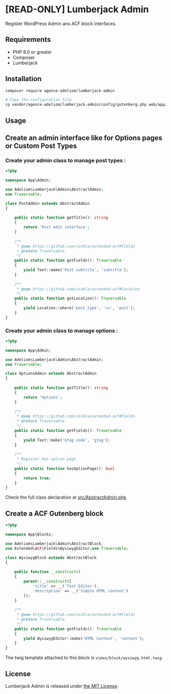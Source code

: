 # [READ-ONLY] Lumberjack Admin

Register WordPress Admin ans ACF block interfaces.

## Requirements

* PHP 8.0 or greater
* Composer
* Lumberjack

## Installation

```bash
composer require agence-adeliom/lumberjack-admin

# Copy the configuration file
cp vendor/agence-adeliom/lumberjack-admin/config/gutenberg.php web/app/themes/YOUR_THEME/config/gutenberg.php
```

## Usage

## Create an admin interface like for Options pages or Custom Post Types

### Create your admin class to manage post types :

```php
<?php

namespace App\Admin;

use Adeliom\Lumberjack\Admin\AbstractAdmin;
use Traversable;

class PostAdmin extends AbstractAdmin
{
    
    public static function getTitle(): string
    {
        return 'Post edit interface';
    }
    
    /**
     * @see https://github.com/vinkla/extended-acf#fields
     * @return Traversable
     */
    public static function getFields(): Traversable
    {
        yield Text::make('Post subtitle', 'subtitle');
    }
    
    /**
     * @see https://github.com/vinkla/extended-acf#location
     */
    public static function getLocation(): Traversable
    {
        yield Location::where('post_type', '==', 'post');
    }
}
```

### Create your admin class to manage options :

```php
<?php

namespace App\Admin;

use Adeliom\Lumberjack\Admin\AbstractAdmin;
use Traversable;

class OptionsAdmin extends AbstractAdmin
{
    
    public static function getTitle(): string
    {
        return 'Options';
    }
    
    /**
     * @see https://github.com/vinkla/extended-acf#fields
     * @return Traversable
     */
    public static function getFields(): Traversable
    {
        yield Text::make('Gtag code', 'gtag');
    }
    
    /**
     * Register has option page
     */
    public static function hasOptionPage(): bool
    {
        return true;
    }
}
```

Check the full class declaration at [src/AbstractAdmin.php](src/AbstractAdmin.php)

## Create a ACF Gutenberg block

```php
<?php

namespace App\Blocks;

use Adeliom\Lumberjack\Admin\AbstractBlock;
use Extended\ACF\Fields\WysiwygEditor;use Traversable;

class WysiwygBlock extends AbstractBlock
{
    
    public function __construct()
    {
        parent::__construct([
            'title' => __('Text Editor'),
            'description' => __('Simple HTML content')
        ]);
    }
    
    /**
     * @see https://github.com/vinkla/extended-acf#fields
     * @return Traversable
     */
    public static function getFields(): Traversable
    {
        yield WysiwygEditor::make('HTML Content', 'content');
    }
}
```

The twig template attached to this block is `views/block/wysiwyg.html.twig`.

## License
Lumberjack Admin is released under [the MIT License](LICENSE).

